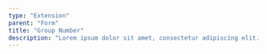 ```yaml
---
type: "Extension"
parent: "Form"
title: "Group Number"
description: "Lorem ipsum dolor sit amet, consectetur adipiscing elit. Nunc tempus laoreet leo sit amet iaculis."
---
```


<demo>
  <demovanilla src="inline/extension/form/group-number">
  </demovanilla>
</demo>
